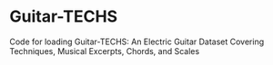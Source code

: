 # Guitar-TECHS
Code for loading Guitar-TECHS: An Electric Guitar Dataset Covering Techniques, Musical Excerpts, Chords, and Scales
